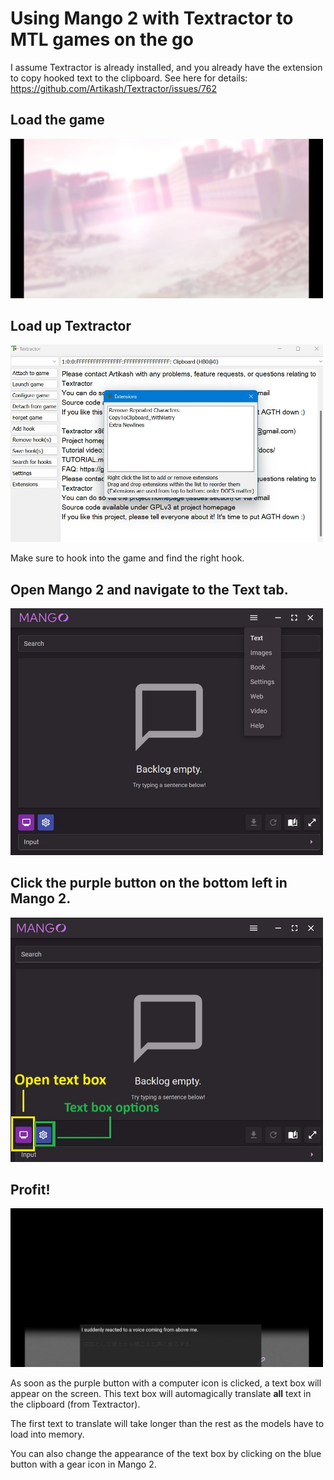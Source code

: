 # Using Mango 2 with Textractor to MTL games on the go

I assume Textractor is already installed, and you already have the extension to copy hooked text to the clipboard. See here for details: https://github.com/Artikash/Textractor/issues/762

## Load the game

<p float="left">
    <img src="../examples/tutorials/game/ga1.jpg" width="500" />
</p>

## Load up Textractor

<p float="left">
    <img src="../examples/tutorials/game/ga2.jpg" width="500" />
</p>

Make sure to hook into the game and find the right hook.

## Open Mango 2 and navigate to the Text tab.

<p float="left">
    <img src="../examples/tutorials/game/ga2p5.jpg" width="500" />
</p>

## Click the purple button on the bottom left in Mango 2.

<p float="left">
    <img src="../examples/tutorials/game/ga2p6.jpg" width="500" />
</p>

## Profit!

<p float="left">
    <img src="../examples/tutorials/game/ga3.jpg" width="500" />
</p>

As soon as the purple button with a computer icon is clicked, a text box will appear on the screen. This text box will automagically translate **all** text in the clipboard (from Textractor). 

The first text to translate will take longer than the rest as the models have to load into memory.

You can also change the appearance of the text box by clicking on the blue button with a gear icon in Mango 2.